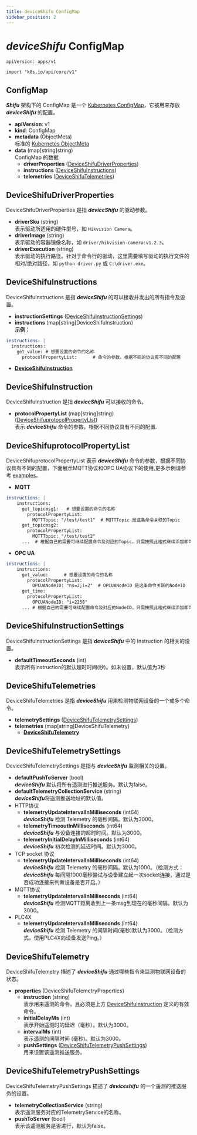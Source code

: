 ```yaml
---
title: deviceShifu ConfigMap
sidebar_position: 2
---
```


# ***deviceShifu*** ConfigMap

`apiVersion: apps/v1`

`import "k8s.io/api/core/v1"`

## ConfigMap

***Shifu*** 架构下的 ConfigMap 是一个 [Kubernetes ConfigMap](https://kubernetes.io/docs/reference/kubernetes-api/config-and-storage-resources/config-map-v1/)，它被用来存放 ***deviceShifu*** 的配置。

- **apiVersion**: v1
- **kind**: ConfigMap
- **metadata** (ObjectMeta)<br/>标准的 [Kubernetes ObjectMeta](https://kubernetes.io/docs/reference/kubernetes-api/common-definitions/object-meta/#ObjectMeta)
- **data** (map[string]string)<br/>ConfigMap 的数据
    - **driverProperties** ([DeviceShifuDriverProperties](#deviceshifudriverproperties))
    - **instructions** ([DeviceShifuInstructions](#deviceshifuinstructions))
    - **telemetries** ([DeviceShifuTelemetries](#deviceshifutelemetries))

## DeviceShifuDriverProperties

DeviceShifuDriverProperties 是指 ***deviceShifu*** 的驱动参数。

- **driverSku** (string)<br/>表示驱动所适用的硬件型号，如 `Hikvision Camera`。
- **driverImage** (string)<br/>表示驱动的容器镜像名称，如 `driver/hikvision-camera:v1.2.3`。
- **driverExecution** (string)<br/>表示驱动的执行路径。针对于命令行的驱动，这里需要填写驱动的执行文件的相对/绝对路径，如 `python driver.py` 或 `C:\driver.exe`。

## DeviceShifuInstructions

DeviceShifuInstructions 是指 ***deviceShifu*** 的可以接收并发出的所有指令及设置。

- **instructionSettings** ([DeviceShifuInstructionSettings](#deviceshifuinstructionsettings))
- **instructions** (map[string]DeviceShifuInstruction)<br>**示例：**
```yml
instructions: |
  instructions:
    get_value: # 想要设置的命令的名称
      protocolPropertyList:      # 命令的参数，根据不同的协议有不同的配置
```
  - **[DeviceShifuInstruction](#deviceshifuinstruction)**

## DeviceShifuInstruction

DeviceShifuInstruction 是指 ***deviceShifu*** 可以接收的命令。

- **protocolPropertyList** (map[string]string)([DeviceShifuprotocolPropertyList](#deviceshifuprotocolpropertylist))<br/>表示 ***deviceShifu*** 命令的参数，根据不同协议具有不同的配置.

## DeviceShifuprotocolPropertyList

DeviceShifuprotocolPropertyList 表示 ***deviceShifu*** 命令的参数，根据不同协议具有不同的配置，下面展示MQTT协议和OPC UA协议下的使用,更多示例请参考 [examples](https://github.com/Edgenesis/shifu/tree/main/examples)。

- **MQTT**
```yml
instructions: |
    instructions:
      get_topicmsg1:   # 想要设置的命令的名称
        protocolPropertyList:
          MQTTTopic: "/test/test1"  # MQTTTopic 是这条命令关联的Topic
      get_topicmsg2:   
        protocolPropertyList:
          MQTTTopic: "/test/test2"
      ...  # 根据自己的需要可继续配置命令及对应的Topic，只需按照此格式继续添加即可
```
- **OPC UA**
```yml
instructions: |
    instructions:
      get_value:      # 想要设置的命令的名称 
        protocolPropertyList:
          OPCUANodeID: "ns=2;i=2"  # OPCUANodeID 是这条命令关联的NodeID
      get_time:
        protocolPropertyList:
          OPCUANodeID: "i=2258"
      ... # 根据自己的需要可继续配置命令及对应的NodeID，只需按照此格式继续添加即可
```


## DeviceShifuInstructionSettings

DeviceShifuInstructionSettings 是指 ***deviceShifu*** 中的 Instruction 的相关的设置。

- **defaultTimeoutSeconds** (int)<br/>表示所有Instruction的默认超时时间(秒)。如未设置，默认值为3秒

## DeviceShifuTelemetries

DeviceShifuTelemetries 是指 ***deviceShifu*** 用来检测物联网设备的一个或多个命令。

- **telemetrySettings** ([DeviceShifuTelemetrySettings](#deviceshifutelemetrysettings))
- **telemetries** (map[string]DeviceShifuTelemetry)
    - **[DeviceShifuTelemetry](#deviceshifutelemetry)**

## DeviceShifuTelemetrySettings

DeviceShifuTelemetrySettings 是指与 ***deviceShifu*** 监测相关的设置。

- **defaultPushToServer** (bool)<br/>***deviceShifu*** 默认将所有遥测进行推送服务。默认为false。
- **defaultTelemetryCollectionService** (string)<br/>***deviceShifu***将遥测推送地址的默认值。
- HTTP协议
    - **telemetryUpdateIntervalInMilliseconds** (int64)<br/>***deviceShifu*** 检测 Telemetry 的毫秒间隔。默认为3000。
    - **telemetryTimeoutInMilliseconds** (int64)<br/>***deviceShifu*** 与设备连接的超时时间。默认为3000。
    - **telemetryInitialDelayInMilliseconds** (int64)<br/>***deviceShifu*** 初次检测的延迟时间。默认为3000。
- TCP socket 协议
    - **telemetryUpdateIntervalInMilliseconds** (int64)<br/>***deviceShifu*** 检测 Telemetry 的毫秒间隔。默认为1000。（检测方式：***deviceShifu*** 每间隔1000毫秒尝试与设备建立起一次socket连接，通过是否成功连接来判断设备是否开启。）
- MQTT协议
    - **telemetryUpdateIntervalInMiliseconds** (int64)<br/>***deviceShifu*** 检测MQTT距离收到上一条msg到现在的毫秒间隔。默认为3000。
- PLC4X
    - **telemetryUpdateIntervalInMiliseconds** (int64)<br/>***deviceShifu*** 检测 Telemetry 的间隔时间(毫秒)默认为3000。（检测方式，使用PLC4X向设备发送Ping。）

## DeviceShifuTelemetry

DeviceShifuTelemetry 描述了 ***deviceShifu*** 通过哪些指令来监测物联网设备的状态。

- **properties** (DeviceShifuTelemetryProperties)
    - **instruction** (string)<br/>表示用来遥测的命令，且必须是上方 [DeviceShifuInstruction](#deviceshifuinstruction) 定义的有效命令。
    - **initialDelayMs** (int)<br/>表示开始遥测时的延迟（毫秒）。默认为3000。
    - **intervalMs** (int)<br/>表示遥测的间隔时间 (毫秒)。默认为3000。
    - **pushSettings** ([DeviceShifuTelemetryPushSettings](#deviceshifutelemetrypushsettings))<br/>用来设置该遥测推送服务。

## DeviceShifuTelemetryPushSettings

DeviceShifuTelemetryPushSettings 描述了 ***deviceshifu*** 的一个遥测的推送服务的设置。

- **telemetryCollectionService** (string)<br/>表示遥测服务对应的TelemetryService的名称。
- **pushToServer** (bool)<br/>表示该遥测服务是否进行，默认为false。
